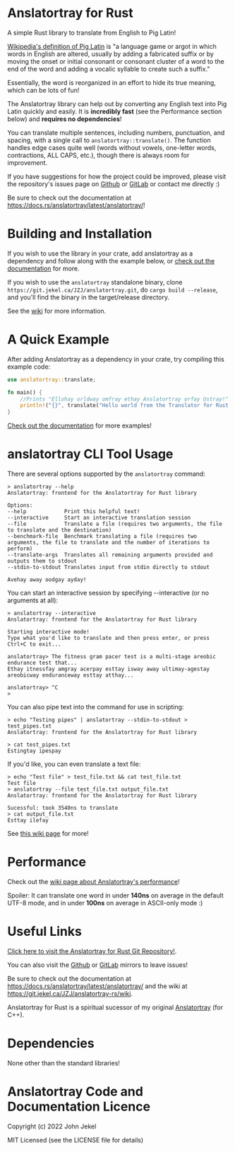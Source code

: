 # Anslatortray for Rust

A simple Rust library to translate from English to Pig Latin!

<a href="https://en.wikipedia.org/wiki/Pig_Latin">Wikipedia's definition of Pig Latin</a> is "a language game or argot in which words in English are altered, usually by adding a fabricated suffix or by moving the onset or initial consonant or consonant cluster of a word to the end of the word and adding a vocalic syllable to create such a suffix."

Essentially, the word is reorganized in an effort to hide its true meaning, which can be lots of fun!

The Anslatortray library can help out by converting any English text into Pig Latin quickly and easily. It is **incredibly fast** (see the Performance section below) and **requires no dependencies**!

You can translate multiple sentences, including numbers, punctuation, and spacing, with a single call to `anslatortray::translate()`.
The function handles edge cases quite well (words without vowels, one-letter words, contractions, ALL CAPS, etc.), though there is always room for improvement.

If you have suggestions for how the project could be improved, please visit the repository's issues page on <a href="https://github.com/JZJisawesome/anslatortray-rs/issues">Github</a> or <a href="https://gitlab.com/JZJisawesome/anslatortray-rs/-/issues">GitLab</a> or contact me directly :)

Be sure to check out the documentation at <https://docs.rs/anslatortray/latest/anslatortray/>!

# Building and Installation

If you wish to use the library in your crate, add anslatortray as a dependency and follow along with the example below, or <a href="https://docs.rs/anslatortray/latest/anslatortray/">check out the documentation</a> for more.

If you wish to use the `anslatortray` standalone binary, clone `https://git.jekel.ca/JZJ/anslatortray.git`, do `cargo build --release`, and you'll find the binary in the target/release directory.

See the <a href="https://git.jekel.ca/JZJ/anslatortray-rs/wiki/Building-And-Installing">wiki</a> for more information.

# A Quick Example

After adding Anslatortray as a dependency in your crate, try compiling this example code:

```rust
use anslatortray::translate;

fn main() {
    //Prints "Ellohay orldway omfray ethay Anslatortray orfay Ustray!"
    println!("{}", translate("Hello world from the Translator for Rust!"));
}
```

<a href="https://docs.rs/anslatortray/latest/anslatortray/">Check out the documentation</a> for more examples!

# anslatortray CLI Tool Usage

There are several options supported by the `anslatortray` command:

```
> anslatortray --help
Anslatortray: frontend for the Anslatortray for Rust library

Options:
--help            Print this helpful text!
--interactive     Start an interactive translation session
--file            Translate a file (requires two arguments, the file to translate and the destination)
--benchmark-file  Benchmark translating a file (requires two arguments, the file to translate and the number of iterations to perform)
--translate-args  Translates all remaining arguments provided and outputs them to stdout
--stdin-to-stdout Translates input from stdin directly to stdout

Avehay away oodgay ayday!
```

You can start an interactive session by specifying --interactive (or no arguments at all):

```
> anslatortray --interactive
Anslatortray: frontend for the Anslatortray for Rust library

Starting interactive mode!
Type what you'd like to translate and then press enter, or press Ctrl+C to exit...

anslatortray> The fitness gram pacer test is a multi-stage areobic endurance test that...
Ethay itnessfay amgray acerpay esttay isway away ultimay-agestay areobicway enduranceway esttay atthay...

anslatortray> ^C
>
```

You can also pipe text into the command for use in scripting:

```
> echo "Testing pipes" | anslatortray --stdin-to-stdout > test_pipes.txt
Anslatortray: frontend for the Anslatortray for Rust library

> cat test_pipes.txt
Estingtay ipespay
```

If you'd like, you can even translate a text file:

```
> echo "Test file" > test_file.txt && cat test_file.txt
Test file
> anslatortray --file test_file.txt output_file.txt
Anslatortray: frontend for the Anslatortray for Rust library

Sucessful: took 3540ns to translate
> cat output_file.txt
Esttay ilefay
```

See <a href="https://git.jekel.ca/JZJ/anslatortray-rs/wiki/Using-the-anslatortray-binary">this wiki page</a> for more!

# Performance

Check out the <a href="https://git.jekel.ca/JZJ/anslatortray-rs/wiki/Performance">wiki page about Anslatortray's performance</a>!

Spoiler: It can translate one word in under **140ns** on average in the default UTF-8 mode, and in under **100ns** on average in ASCII-only mode :)

# Useful Links

<a href="https://git.jekel.ca/JZJ/anslatortray-rs">Click here to visit the Anslatortray for Rust Git Repository!</a>.

You can also visit the <a href="https://github.com/JZJisawesome/anslatortray-rs/issues">Github</a> or <a href="https://gitlab.com/JZJisawesome/anslatortray-rs/-/issues">GitLab</a> mirrors to leave issues!

Be sure to check out the documentation at <https://docs.rs/anslatortray/latest/anslatortray/> and the wiki at <https://git.jekel.ca/JZJ/anslatortray-rs/wiki>.

Anslatortray for Rust is a spiritual sucessor of my original <a href="https://git.jekel.ca/JZJ/anslatortray">Anslatortray</a> (for C++).

# Dependencies

None other than the standard libraries!

# Anslatortray Code and Documentation Licence

Copyright (c) 2022 John Jekel

MIT Licensed (see the LICENSE file for details)
